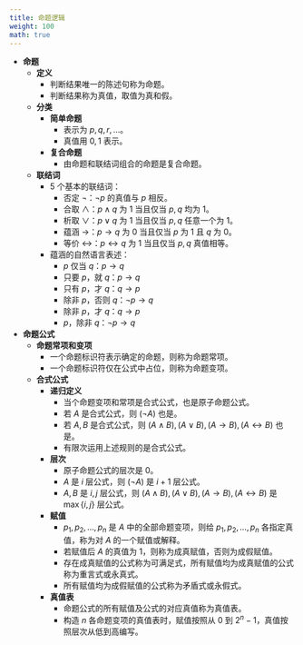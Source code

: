 ```yaml
---
title: 命题逻辑
weight: 100
math: true
---
```


- **命题**
    - **定义** <span id="e9ee8d"></span>
        - 判断结果唯一的陈述句称为命题。
        - 判断结果称为真值，取值为真和假。
    - **分类**
        - **简单命题**
            - 表示为 $p, q, r,\dots$。
            - 真值用 $0,1$ 表示。
        - **复合命题**
            - 由命题和联结词组合的命题是复合命题。
    - **联结词**
        - 5 个基本的联结词：
            - 否定 $\neg$：$\neg p$ 的真值与 $p$ 相反。
            - 合取 $\land$：$p \land q$ 为 $1$ 当且仅当 $p,q$ 均为 $1$。
            - 析取 $\lor$：$p \lor q$ 为 $1$ 当且仅当 $p,q$ 任意一个为 $1$。
            - 蕴涵 $\to$：$p \to q$ 为 $0$ 当且仅当 $p$ 为 $1$ 且 $q$ 为 $0$。
            - 等价 $\leftrightarrow$：$p \leftrightarrow q$ 为 $1$ 当且仅当 $p,q$ 真值相等。
        - 蕴涵的自然语言表述：
            - $p$ 仅当 $q$：$p \to q$
            - 只要 $p$，就 $q$：$p \to q$
            - 只有 $p$，才 $q$：$q \to p$
            - 除非 $p$，否则 $q$：$\neg p \to q$
            - 除非 $p$，才 $q$：$q \to p$
            - $p$，除非 $q$：$\neg p \to q$
- **命题公式**
    - **命题常项和变项**
        - 一个命题标识符表示确定的命题，则称为命题常项。
        - 一个命题标识符仅在公式中占位，则称为命题变项。
    - **合式公式**
        - **递归定义** <span id="ilw96h"></span>
            - 当个命题变项和常项是合式公式，也是原子命题公式。
            - 若 $A$ 是合式公式，则 $(\neg A)$ 也是。
            - 若 $A,B$ 是合式公式，则 $(A \land B),(A \lor B),(A \to B),(A \leftrightarrow B)$ 也是。
            - 有限次运用上述规则的是合式公式。
        - **层次**
            - 原子命题公式的层次是 $0$。
            - $A$ 是 $i$ 层公式，则 $(\neg A)$ 是 $i+1$ 层公式。
            - $A,B$ 是 $i,j$ 层公式，则 $(A \land B),(A \lor B),(A \to B),(A \leftrightarrow B)$ 是 $\max\{i, j\}$ 层公式。
        - **赋值**
            - $p_1, p_2, \dots, p_n$ 是 $A$ 中的全部命题变项，则给 $p_1, p_2, \dots, p_n$ 各指定真值，称为对 $A$ 的一个赋值或解释。
            - 若赋值后 $A$ 的真值为 $1$，则称为成真赋值，否则为成假赋值。
            - 存在成真赋值的公式称为可满足式，所有赋值均为成真赋值的公式称为重言式或永真式。 <span id="sanp3n"></span>
            - 所有赋值均为成假赋值的公式称为矛盾式或永假式。
        - **真值表**
            - 命题公式的所有赋值及公式的对应真值称为真值表。
            - 构造 $n$ 各命题变项的真值表时，赋值按照从 $0$ 到 $2^n - 1$，真值按照层次从低到高编写。
